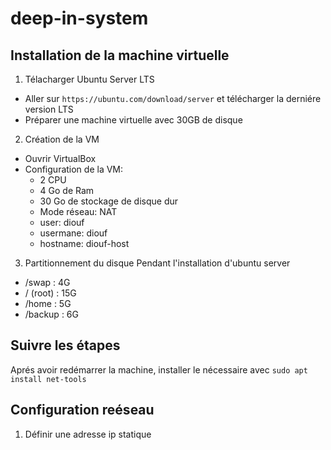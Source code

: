 # deep-in-system

## Installation de la machine virtuelle
1) Télacharger Ubuntu Server LTS
- Aller sur ```https://ubuntu.com/download/server``` et télécharger la derniére version LTS
- Préparer une machine virtuelle avec 30GB de disque

2) Création de la VM
- Ouvrir VirtualBox
- Configuration de la VM:
    - 2 CPU
    - 4 Go de Ram
    - 30 Go de stockage de disque dur
    - Mode réseau: NAT
    - user: diouf
    - usermane: diouf
    - hostname: diouf-host

3) Partitionnement du disque
Pendant l'installation d'ubuntu server
- /swap : 4G      
- / (root) : 15G
- /home : 5G
- /backup : 6G

## Suivre les étapes
Aprés avoir redémarrer la machine, installer le nécessaire avec ```sudo apt install net-tools```

## Configuration reéseau
1) Définir une adresse ip statique